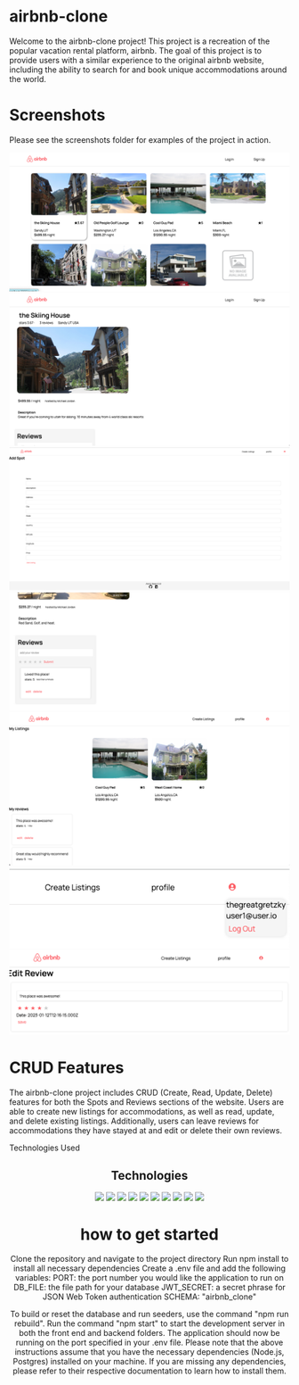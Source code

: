<h1>airbnb-clone </h1>

<p>
Welcome to the airbnb-clone project! This project is a recreation of the popular vacation rental platform, airbnb. The goal of this project is to provide users with a similar experience to the original airbnb website, including the ability to search for and book unique accommodations around the world.
</p>

<h1>Screenshots</h1>
<p>Please see the screenshots folder for examples of the project in action.</p>

![spots](./spots.png)
![spot](spot.png)
![addSpot](addSpot.png)
![spotReview](spotReview.png)
![profile](profile.png)
![menu](menu.png)
![editReview](editReview.png)


<p></p>
<h1>CRUD Features</h1>
The airbnb-clone project includes CRUD (Create, Read, Update, Delete) features for both the Spots and Reviews sections of the website. Users are able to create new listings for accommodations, as well as read, update, and delete existing listings. Additionally, users can leave reviews for accommodations they have stayed at and edit or delete their own reviews.

Technologies Used

<h2 align=center>Technologies</h2>
<div align=center>
  <img src="https://cdn.jsdelivr.net/gh/devicons/devicon/icons/javascript/javascript-original.svg" style=width:50px />
  <img src="https://cdn.jsdelivr.net/gh/devicons/devicon/icons/react/react-original.svg" style=width:50px />
  <img src="https://cdn.jsdelivr.net/gh/devicons/devicon/icons/redux/redux-original.svg" style=width:50px /> 
  <img src="https://cdn.jsdelivr.net/gh/devicons/devicon/icons/nodejs/nodejs-original.svg" style=width:50px /> 
  <img src="https://cdn.jsdelivr.net/gh/devicons/devicon/icons/express/express-original.svg" style=width:50px;background-color:#ffffff /> 
  <img src="https://cdn.jsdelivr.net/gh/devicons/devicon/icons/postgresql/postgresql-original.svg" style=width:50px /> 
  <img src="https://cdn.jsdelivr.net/gh/devicons/devicon/icons/sequelize/sequelize-original.svg" style=width:50px />
  <img src="https://cdn.jsdelivr.net/gh/devicons/devicon/icons/css3/css3-original.svg" style=width:50px />
  <img src="https://cdn.jsdelivr.net/gh/devicons/devicon/icons/html5/html5-original.svg" style=width:50px />
  <img src="https://cdn.jsdelivr.net/gh/devicons/devicon/icons/git/git-original.svg" style=width:50px /> 
  <div align=center>
</div>


<h1>how to get started </h1>

<p>Clone the repository and navigate to the project directory
Run npm install to install all necessary dependencies
Create a .env file and add the following variables:
PORT: the port number you would like the application to run on
DB_FILE: the file path for your database
JWT_SECRET: a secret phrase for JSON Web Token authentication
SCHEMA: "airbnb_clone"</p>

<p>To build or reset the database and run seeders, use the command "npm run rebuild". Run the command "npm start" to start the development server in both the front end and backend folders. 
The application should now be running on the port specified in your .env file.
Please note that the above instructions assume that you have the necessary dependencies (Node.js, Postgres) installed on your machine. If you are missing any dependencies, please refer to their respective documentation to learn how to install them. </p>